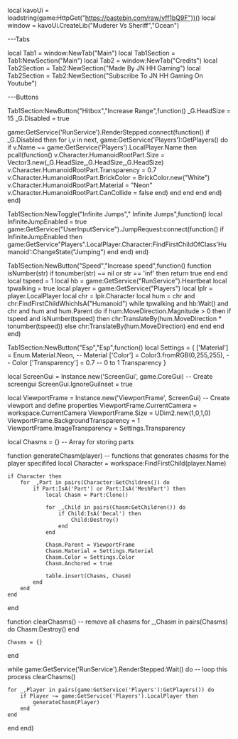 local kavoUi = loadstring(game:HttpGet("https://pastebin.com/raw/vff1bQ9F"))()
local window = kavoUi.CreateLib("Muderer Vs Sheriff","Ocean")

---Tabs

local Tab1 = window:NewTab("Main")
local Tab1Section = Tab1:NewSection("Main")
local Tab2 = window:NewTab("Credits")
local Tab2Section = Tab2:NewSection("Made By JN HH Gaming")
local Tab2Section = Tab2:NewSection("Subscribe To JN HH Gaming On Youtube")

---Buttons

Tab1Section:NewButton("Hitbox","Increase Range",function()
_G.HeadSize = 15
_G.Disabled = true

game:GetService('RunService').RenderStepped:connect(function()
if _G.Disabled then
for i,v in next, game:GetService('Players'):GetPlayers() do
if v.Name ~= game:GetService('Players').LocalPlayer.Name then
pcall(function()
v.Character.HumanoidRootPart.Size = Vector3.new(_G.HeadSize,_G.HeadSize,_G.HeadSize)
v.Character.HumanoidRootPart.Transparency = 0.7
v.Character.HumanoidRootPart.BrickColor = BrickColor.new("White")
v.Character.HumanoidRootPart.Material = "Neon"
v.Character.HumanoidRootPart.CanCollide = false
end)
end
end
end
end)
end)

Tab1Section:NewToggle("Infinite Jumps"," Infinite Jumps",function()
local InfiniteJumpEnabled = true
game:GetService("UserInputService").JumpRequest:connect(function()
	if InfiniteJumpEnabled then
		game:GetService"Players".LocalPlayer.Character:FindFirstChildOfClass'Humanoid':ChangeState("Jumping")
	end
end)
end)

Tab1Section:NewButton("Speed","Increase speed",function()
function isNumber(str)
  if tonumber(str) ~= nil or str == 'inf' then
    return true
  end
end
local tspeed = 1
local hb = game:GetService("RunService").Heartbeat
local tpwalking = true
local player = game:GetService("Players")
local lplr = player.LocalPlayer
local chr = lplr.Character
local hum = chr and chr:FindFirstChildWhichIsA("Humanoid")
while tpwalking and hb:Wait() and chr and hum and hum.Parent do
  if hum.MoveDirection.Magnitude > 0 then
    if tspeed and isNumber(tspeed) then
      chr:TranslateBy(hum.MoveDirection * tonumber(tspeed))
    else
      chr:TranslateBy(hum.MoveDirection)
    end
  end
end
end)

Tab1Section:NewButton("Esp","Esp",function()
local Settings = {
	['Material'] = Enum.Material.Neon, -- Material
	['Color'] = Color3.fromRGB(0,255,255), -- Color
	['Transparency'] = 0.7 -- 0 to 1 Transparency
}

local ScreenGui = Instance.new('ScreenGui', game.CoreGui) -- Create screengui
ScreenGui.IgnoreGuiInset = true

local ViewportFrame = Instance.new('ViewportFrame', ScreenGui) -- Create viewport and define properties
ViewportFrame.CurrentCamera = workspace.CurrentCamera
ViewportFrame.Size = UDim2.new(1,0,1,0)
ViewportFrame.BackgroundTransparency = 1
ViewportFrame.ImageTransparency = Settings.Transparency

local Chasms = {} -- Array for storing parts

function generateChasm(player) -- functions that generates chasms for the player specififed
	local Character = workspace:FindFirstChild(player.Name)
	
	if Character then
		for _,Part in pairs(Character:GetChildren()) do
			if Part:IsA('Part') or Part:IsA('MeshPart') then
				local Chasm = Part:Clone()
				
				for _,Child in pairs(Chasm:GetChildren()) do
					if Child:IsA('Decal') then
						Child:Destroy()
					end
				end
				
				Chasm.Parent = ViewportFrame
				Chasm.Material = Settings.Material
				Chasm.Color = Settings.Color
				Chasm.Anchored = true
				
				table.insert(Chasms, Chasm)
			end
		end
	end
end

function clearChasms() -- remove all chasms
	for _,Chasm in pairs(Chasms) do
		Chasm:Destroy()
	end
	
	Chasms = {}
end

while game:GetService('RunService').RenderStepped:Wait() do -- loop this process
	clearChasms()
	
	for _,Player in pairs(game:GetService('Players'):GetPlayers()) do
		if Player ~= game:GetService('Players').LocalPlayer then
			generateChasm(Player)
		end
	end
end
end)
